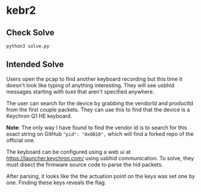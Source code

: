 # kebr2

## Check Solve

```console
python3 solve.py
```

## Intended Solve

Users open the pcap to find another keyboard recording but this time it doesn't look like typing of anything interesting. They will see usbhid messages starting with `0xA9` that aren't specified anywhere.

The user can search for the device by grabbing the vendorId and productId from the first couple packets. They can use this to find that the device is a Keychron Q1 HE keyboard.

**Note**: The only way I have found to find the vendor id is to search for this exact string on GitHub `"pid": "0x0B10",` which will find a forked repo of the official one.

The keyboard can be configured using a web ui at https://launcher.keychron.com/ using usbhid communication. To solve, they must disect the firmware source code to parse the hid packets.

After parsing, it looks like the the actuation point on the keys was set one by one. Finding these keys reveals the flag.

